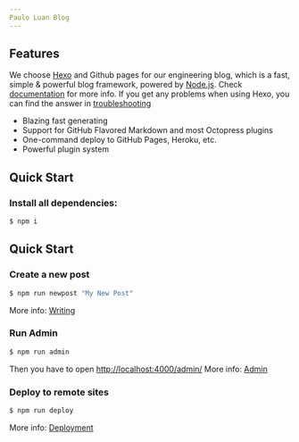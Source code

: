 ```yaml
---
Paulo Luan Blog
---
```


## Features

We choose [Hexo](https://hexo.io/) and Github pages for our engineering blog, which is a fast, simple & powerful blog framework, powered by [Node.js](http://nodejs.org). Check [documentation](https://hexo.io/docs/) for more info. If you get any problems when using Hexo, you can find the answer in [troubleshooting](https://hexo.io/docs/troubleshooting.html)

- Blazing fast generating
- Support for GitHub Flavored Markdown and most Octopress plugins
- One-command deploy to GitHub Pages, Heroku, etc.
- Powerful plugin system

## Quick Start

### Install all dependencies: 

``` bash
$ npm i
```

## Quick Start

### Create a new post

``` bash
$ npm run newpost "My New Post"
```
More info: [Writing](https://hexo.io/docs/writing.html)

### Run Admin

``` bash
$ npm run admin
```
Then you have to open [http://localhost:4000/admin/](http://localhost:4000/admin/)
More info: [Admin](https://github.com/jaredly/hexo-admin)

### Deploy to remote sites

``` bash
$ npm run deploy
```
More info: [Deployment](https://hexo.io/docs/deployment.html)
